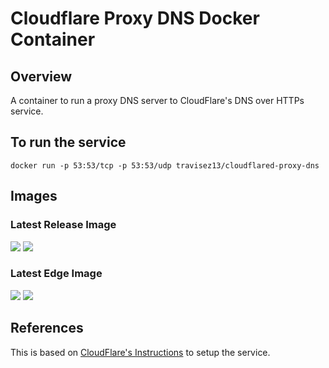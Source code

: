 # Cloudflare Proxy DNS Docker Container

## Overview

A container to run a proxy DNS server to CloudFlare's DNS over HTTPs service.

## To run the service

```
docker run -p 53:53/tcp -p 53:53/udp travisez13/cloudflared-proxy-dns
```

## Images

### Latest Release Image

[![](https://images.microbadger.com/badges/version/travisez13/cloudflared-proxy-dns.svg)](https://microbadger.com/images/travisez13/cloudflared-proxy-dns "Get your own version badge on microbadger.com")
[![](https://images.microbadger.com/badges/image/travisez13/cloudflared-proxy-dns.svg)](https://microbadger.com/images/travisez13/cloudflared-proxy-dns "Get your own image badge on microbadger.com")

### Latest Edge Image

[![](https://images.microbadger.com/badges/image/travisez13/cloudflared-proxy-dns:edge.svg)](https://microbadger.com/images/travisez13/cloudflared-proxy-dns:edge "Get your own image badge on microbadger.com")
[![](https://images.microbadger.com/badges/version/travisez13/cloudflared-proxy-dns:edge.svg)](https://microbadger.com/images/travisez13/cloudflared-proxy-dns:edge "Get your own version badge on microbadger.com")

## References

This is based on [CloudFlare's Instructions](https://developers.cloudflare.com/1.1.1.1/dns-over-https/cloudflared-proxy/) to setup the service.
